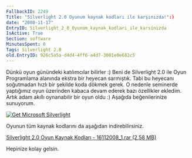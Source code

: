 ```yaml
---
FallbackID: 2249
Title: "Silverlight 2.0 Oyunum kaynak kodları ile karşınızda!":)
date: "2008-11-17"
EntryID: Silverlight_2_0_Oyunum_kaynak_kodlari_ile_karsinizda
IsActive: True
Section: software
MinutesSpent: 0
Tags: Silverlight 2.0
old.EntryID: 926c5a5a-d4d4-4ff6-a4d7-3001e0e682c5
---
```

Dünkü oyun günündeki katılımcılar bilirler :) Beni de Silverlight 2.0
ile Oyun Programlama alanında ekstra bir heyecan sarmıştık. Tabi bu
heyecanı soğutmadan hızlı bir şekilde koda dökmek gerek. O nedenle
seminerde yaptığımız oyun üzerinden kabaca devam ederek bazı özellikler
ekledim. Artık adam akıllı oynanabilir bir oyun oldu :) Aşağıda
beğenilerinize sunuyorum.

[![Get Microsoft
Silverlight](http://go.microsoft.com/fwlink/?LinkId=108181)](http://go.microsoft.com/fwlink/?LinkID=124807)

Oyunun tüm kaynak kodlarını da aşağıdan indirebilirsiniz.

[Silverlight 2.0 Oyun Kaynak Kodları - 16112008\_1.rar (2,58
MB)](media/Silverlight_2_0_Oyunum_kaynak_kodlari_ile_karsinizda/16112008_1.rar)

Hepinize kolay gelsin.


